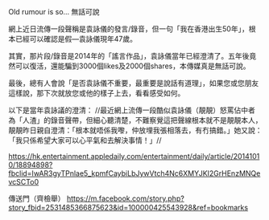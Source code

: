 Old rumour is so... 無話可說

網上近日流傳一段聲稱是袁詠儀的發言/錄音，但一句「我在香港出生50年」，根本已經可以確認是假—袁詠儀現年47歲。

其實，那片段/錄音是2014年的「謠言作品」，袁詠儀當年已經澄清了。五年後竟然可以復活，還能騙到3000個likes及2000個shares，本傳媒真是無話可說。

最後，總有人會說「是否袁詠儀不重要，最重要是說話有道理」，如果您或您朋友這樣說，那下次就放您或他的樣子上去，看看感受如何。

以下是當年袁詠議的澄清：
//最近網上流傳一段酷似袁詠儀（靚靚）怒罵佔中者為「人渣」的錄音聲帶，但細心聽清楚，不難察覺這把聲線根本就不是靚靚本人，靚靚昨日親自澄清：「根本就唔係我嚟，仲放埋我張相落去，有冇搞錯。」她又說：「我只係希望大家可以心平氣和去解決事情！」//

https://hk.entertainment.appledaily.com/entertainment/daily/article/20141010/18894898?fbclid=IwAR3gyTPnlae5_kpmfCaybiLbJywVtch4Nc6XMYJKI2GrHEnzMNQevcSCTo0

傳送門（齊檢舉）
https://m.facebook.com/story.php?story_fbid=2531485366875623&id=100000425543928&ref=bookmarks